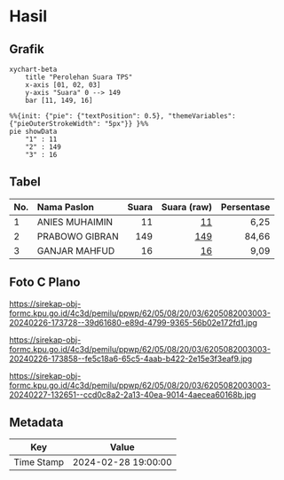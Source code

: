# Hasil

## Grafik

```mermaid
xychart-beta
    title "Perolehan Suara TPS"
    x-axis [01, 02, 03]
    y-axis "Suara" 0 --> 149
    bar [11, 149, 16]
```

```mermaid
%%{init: {"pie": {"textPosition": 0.5}, "themeVariables": {"pieOuterStrokeWidth": "5px"}} }%%
pie showData
    "1" : 11
    "2" : 149
    "3" : 16
```

## Tabel

| No. | Nama Paslon    | Suara | Suara (raw) | Persentase |
|:--- |:-------------- | -----:| -----------:| ----------:|
| 1   | ANIES MUHAIMIN | 11    | [11][p-1]   | 6,25       |
| 2   | PRABOWO GIBRAN | 149   | [149][p-2]  | 84,66      |
| 3   | GANJAR MAHFUD  | 16    | [16][p-3]   | 9,09       |


[p-1]: https://github.com/gigit-pemilu/pemilu-2024-62-kalimantan-tengah/blob/main/pilpres/hitung-suara/sub/62-kalimantan-tengah/sub/05-barito-utara/sub/08-teweh-selatan/sub/2003-bintang-ninggi-i/sub/003-tps/sub/paslon-1.txt
[p-2]: https://github.com/gigit-pemilu/pemilu-2024-62-kalimantan-tengah/blob/main/pilpres/hitung-suara/sub/62-kalimantan-tengah/sub/05-barito-utara/sub/08-teweh-selatan/sub/2003-bintang-ninggi-i/sub/003-tps/sub/paslon-2.txt
[p-3]: https://github.com/gigit-pemilu/pemilu-2024-62-kalimantan-tengah/blob/main/pilpres/hitung-suara/sub/62-kalimantan-tengah/sub/05-barito-utara/sub/08-teweh-selatan/sub/2003-bintang-ninggi-i/sub/003-tps/sub/paslon-3.txt

## Foto C Plano

https://sirekap-obj-formc.kpu.go.id/4c3d/pemilu/ppwp/62/05/08/20/03/6205082003003-20240226-173728--39d61680-e89d-4799-9365-56b02e172fd1.jpg

https://sirekap-obj-formc.kpu.go.id/4c3d/pemilu/ppwp/62/05/08/20/03/6205082003003-20240226-173858--fe5c18a6-65c5-4aab-b422-2e15e3f3eaf9.jpg

https://sirekap-obj-formc.kpu.go.id/4c3d/pemilu/ppwp/62/05/08/20/03/6205082003003-20240227-132651--ccd0c8a2-2a13-40ea-9014-4aecea60168b.jpg


## Metadata

| Key        | Value               |
| ---------- | ------------------- |
| Time Stamp | 2024-02-28 19:00:00 |



